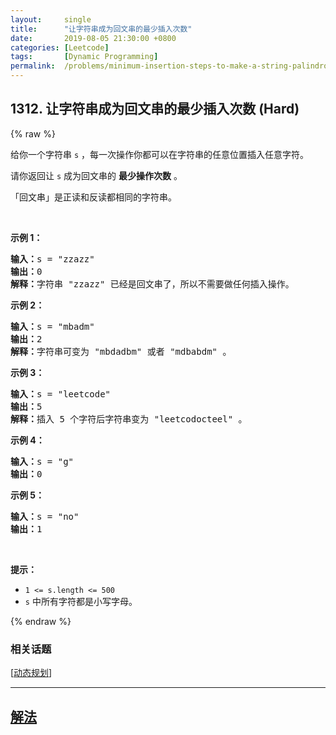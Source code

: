 ```yaml
---
layout:     single
title:      "让字符串成为回文串的最少插入次数"
date:       2019-08-05 21:30:00 +0800
categories: [Leetcode]
tags:       [Dynamic Programming]
permalink:  /problems/minimum-insertion-steps-to-make-a-string-palindrome/
---
```


## 1312. 让字符串成为回文串的最少插入次数 (Hard)

{% raw %}

<p>给你一个字符串&nbsp;<code>s</code>&nbsp;，每一次操作你都可以在字符串的任意位置插入任意字符。</p>

<p>请你返回让&nbsp;<code>s</code>&nbsp;成为回文串的&nbsp;<strong>最少操作次数</strong>&nbsp;。</p>

<p>「回文串」是正读和反读都相同的字符串。</p>

<p>&nbsp;</p>

<p><strong>示例 1：</strong></p>

<pre>
<strong>输入：</strong>s = &quot;zzazz&quot;
<strong>输出：</strong>0
<strong>解释：</strong>字符串 &quot;zzazz&quot; 已经是回文串了，所以不需要做任何插入操作。
</pre>

<p><strong>示例 2：</strong></p>

<pre>
<strong>输入：</strong>s = &quot;mbadm&quot;
<strong>输出：</strong>2
<strong>解释：</strong>字符串可变为 &quot;mbdadbm&quot; 或者 &quot;mdbabdm&quot; 。
</pre>

<p><strong>示例 3：</strong></p>

<pre>
<strong>输入：</strong>s = &quot;leetcode&quot;
<strong>输出：</strong>5
<strong>解释：</strong>插入 5 个字符后字符串变为 &quot;leetcodocteel&quot; 。
</pre>

<p><strong>示例 4：</strong></p>

<pre>
<strong>输入：</strong>s = &quot;g&quot;
<strong>输出：</strong>0
</pre>

<p><strong>示例 5：</strong></p>

<pre>
<strong>输入：</strong>s = &quot;no&quot;
<strong>输出：</strong>1
</pre>

<p>&nbsp;</p>

<p><strong>提示：</strong></p>

<ul>
	<li><code>1 &lt;= s.length &lt;= 500</code></li>
	<li><code>s</code>&nbsp;中所有字符都是小写字母。</li>
</ul>

{% endraw %}

### 相关话题
  [[动态规划](https://github.com/openset/leetcode/tree/master/tag/dynamic-programming/README.md)]

---

## [解法](https://github.com/openset/leetcode/tree/master/problems/minimum-insertion-steps-to-make-a-string-palindrome)
